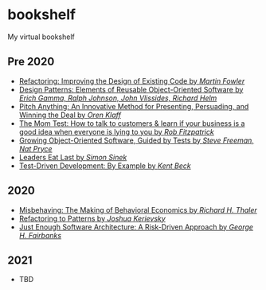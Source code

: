 # bookshelf
My virtual bookshelf


## Pre 2020

- [Refactoring: Improving the Design of Existing Code by *Martin Fowler*](https://www.goodreads.com/book/show/44936.Refactoring)
- [Design Patterns: Elements of Reusable Object-Oriented Software by *Erich Gamma, Ralph Johnson, John Vlissides, Richard Helm*](https://www.goodreads.com/book/show/85009.Design_Patterns)
- [Pitch Anything: An Innovative Method for Presenting, Persuading, and Winning the Deal by *Oren Klaff*](https://www.goodreads.com/book/show/10321016-pitch-anything)
- [The Mom Test: How to talk to customers & learn if your business is a good idea when everyone is lying to you by *Rob Fitzpatrick*](https://www.goodreads.com/book/show/52283963-the-mom-test)
- [Growing Object-Oriented Software, Guided by Tests by *Steve Freeman, Nat Pryce*](https://www.goodreads.com/book/show/4268826-growing-object-oriented-software-guided-by-tests)
- [Leaders Eat Last by *Simon Sinek*](https://www.goodreads.com/book/show/16144853-leaders-eat-last)
- [Test-Driven Development: By Example by *Kent Beck*](https://www.goodreads.com/book/show/387190.Test_Driven_Development)

## 2020

- [Misbehaving: The Making of Behavioral Economics by *Richard H. Thaler*](https://www.goodreads.com/book/show/26530355-misbehaving)
- [Refactoring to Patterns by *Joshua Kerievsky*](https://www.goodreads.com/book/show/85041.Refactoring_to_Patterns)
- [Just Enough Software Architecture: A Risk-Driven Approach by *George H. Fairbanks*](https://www.goodreads.com/book/show/9005772-just-enough-software-architecture)

## 2021

- TBD
